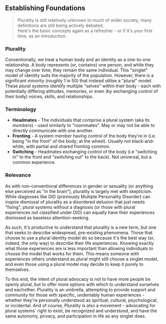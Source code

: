 ## Establishing Foundations

> Plurality is still relatively unknown to much of wider society, many definitions are still being actively debated.<br/>
> Here's the basic concepts again as a refresher - or if it's your first time, as an introduction.

### Plurality

Conventionally, we treat a human body and an identity as a one-to-one relationship. 
A body represents (or, contains) one person, and while they may change over time, they remain the same individual. 
This "singlet" model of identity suits the majority of the population. 
However, there is a significant minority (roughly 1 in 50) that instead utilise a "plural" model.
These _plural systems_ identify multiple "selves" within their body - each with potentially differing attitudes, memories, or even (by exchanging control of their body) voices, skills, and relationships.

### Terminology

- **Headmates** - The individuals that comprise a plural system (aka its _members_) - used similarly to "roommates". May or may not be able to directly communicate with one another.
- **Fronting** - A system member having control of the body they're in (i.e. being "in the front" of the body; at the wheel). Usually not black-and-white, with partial and shared fronting common.
- **Switching** - Headmates exchanging control of the body (i.e "switching in" to the front and "switching out" to the back). Not universal, but a common experience.

### Relevance

As with non-conventional differences in gender or sexuality (or anything else perceived as "in the brain"), plurality is largely met with skepticism.
While diagnoses like DID (previously Multiple Personality Disorder) can inspire dismissal of plurality as a disordered delusion that just needs "fixing", plural systems without a diagnosis (or those with plural experiences not classified under DID) can equally have their experiences dismissed as baseless attention-seeking.

As such, it's productive to understand that plurality is a new term, but one that seeks to describe widespread, pre-existing phenomena.
Those that choose to use a plural identity model do so because it's the best way (or, indeed, the only way) to describe their life experiences.
Knowing exactly what those experiences are is less important than allowing individuals to choose the model that works for them.
This means someone with experiences others understand as plural might still choose a singlet model, and even those using a plural model may decide to keep it purely to themselves. 

To this end, the intent of plural advocacy is not to have more people be openly plural, but to offer more options with which to understand ourselves and eachother. Plurality is an umbrella, attempting to provide support and community for those with specific, undeniably human experiences - whether they're personally understood as spiritual, cultural, psychological, or incidental. And of course, Plurality is also a movement - advocating for plural systems' right to exist, be recognized and understood, and have the same autonomy, privacy, and participation in life as any singlet does.

